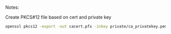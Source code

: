 Notes:

Create PKCS#12 file based on cert and private key
```sh
openssl pkcs12 -export -out cacert.pfx -inkey private/ca_privatekey.pem -in crt/cacert.crt 
```
